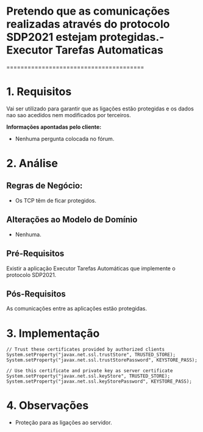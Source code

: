 # Pretendo que as comunicações realizadas através do protocolo SDP2021 estejam protegidas.-Executor Tarefas Automaticas
=======================================

# 1. Requisitos

Vai ser utilizado para garantir que as ligações estão protegidas e os dados nao sao acedidos nem modificados por terceiros.

**Informações apontadas pelo cliente:**

- Nenhuma pergunta colocada no fórum.

# 2. Análise

## Regras de Negócio:

- Os TCP têm de ficar protegidos.

## Alterações ao Modelo de Domínio

- Nenhuma.

## Pré-Requisitos

Existir a aplicação Executor Tarefas Automáticas que implemente o protocolo SDP2021.

## Pós-Requisitos

As comunicações entre as aplicações estão protegidas.

# 3. Implementação

    // Trust these certificates provided by authorized clients
    System.setProperty("javax.net.ssl.trustStore", TRUSTED_STORE);
    System.setProperty("javax.net.ssl.trustStorePassword", KEYSTORE_PASS);

    // Use this certificate and private key as server certificate
    System.setProperty("javax.net.ssl.keyStore", TRUSTED_STORE);
    System.setProperty("javax.net.ssl.keyStorePassword", KEYSTORE_PASS);

# 4. Observações

- Proteção para as ligações ao servidor.
